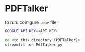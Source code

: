 # PDFTalker

to run:
configure `.env` file:
```bash
GOOGLE_API_KEY=<API_KEY>
```

```bash
cd <to this directory (PDFTalker)>
streamlit run PdfTalker.py
```
